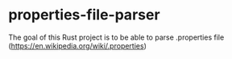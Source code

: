 # properties-file-parser
The goal of this Rust project is to be able to parse .properties file (https://en.wikipedia.org/wiki/.properties)